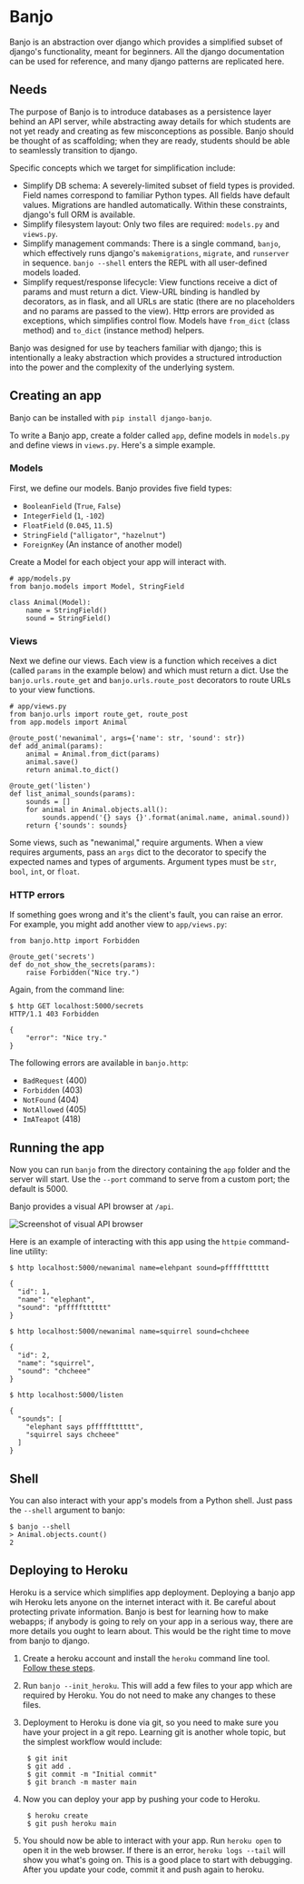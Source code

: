# Banjo

Banjo is an abstraction over django which provides a simplified subset of django's
functionality, meant for beginners. All the django documentation can be used for
reference, and many django patterns are replicated here.

## Needs

The purpose of Banjo is to introduce databases as a persistence layer behind an
API server, while abstracting away details for which students are not yet ready 
and creating as few misconceptions as possible. 
Banjo should be thought of as scaffolding; when they are ready, students should
be able to seamlessly transition to django.

Specific concepts which we target for simplification include:

- Simplify DB schema: A severely-limited subset of field types is provided.
  Field names correspond to familiar Python types. All fields have default values. 
  Migrations are handled automatically. Within these constraints, django's full 
  ORM is available.
- Simplify filesystem layout: Only two files are required: `models.py` and
  `views.py`. 
- Simplify management commands: There is a single command, `banjo`, which
  effectively runs django's `makemigrations`, `migrate`, and `runserver` in sequence.
  `banjo --shell` enters the REPL with all user-defined models loaded.
- Simplify request/response lifecycle: View functions receive a dict of params and 
  must return a dict. View-URL binding is handled by decorators, as in flask, and all
  URLs are static (there are no placeholders and no params are passed to the
  view).  Http errors are provided as exceptions, which simplifies control flow. 
  Models have `from_dict` (class method) and `to_dict` (instance method) helpers.

Banjo was designed for use by teachers familiar with django; this is intentionally a 
leaky abstraction which provides a structured introduction into the power and 
the complexity of the underlying system. 

## Creating an app

Banjo can be installed with `pip install django-banjo`.

To write a Banjo app, create a folder called `app`, define models in `models.py` and 
define views in `views.py`. Here's a simple example. 

### Models

First, we define our models. Banjo provides five field types:

- `BooleanField` (`True`, `False`)
- `IntegerField` (`1`, `-102`)
- `FloatField` (`0.045`, `11.5`)
- `StringField` (`"alligator"`, `"hazelnut"`)
- `ForeignKey` (An instance of another model)

Create a Model for each object your app will interact with.

    # app/models.py
    from banjo.models import Model, StringField

    class Animal(Model):
        name = StringField()
        sound = StringField()

### Views

Next we define our views. Each view is a function which receives a dict (called
`params` in the example below) and which must return a dict. Use the 
`banjo.urls.route_get` and `banjo.urls.route_post` decorators to route URLs to
your view functions. 
    
    # app/views.py
    from banjo.urls import route_get, route_post
    from app.models import Animal
    
    @route_post('newanimal', args={'name': str, 'sound': str})
    def add_animal(params):
        animal = Animal.from_dict(params)
        animal.save()
        return animal.to_dict()

    @route_get('listen')
    def list_animal_sounds(params):
        sounds = []
        for animal in Animal.objects.all():
            sounds.append('{} says {}'.format(animal.name, animal.sound))     
        return {'sounds': sounds}

Some views, such as "newanimal," require arguments. When a view requires arguments, 
pass an `args` dict to the decorator to specify the expected names and types of arguments.
Argument types must be `str`, `bool`, `int`, or `float`.

### HTTP errors

If something goes wrong and it's the client's fault, you can raise an error.
For example, you might add another view to `app/views.py`:

    from banjo.http import Forbidden

    @route_get('secrets')
    def do_not_show_the_secrets(params):
        raise Forbidden("Nice try.")

Again, from the command line:

    $ http GET localhost:5000/secrets
    HTTP/1.1 403 Forbidden
    
    {
        "error": "Nice try."
    }


The following errors are available in `banjo.http`:

- `BadRequest` (400)
- `Forbidden` (403)
- `NotFound` (404)
- `NotAllowed` (405)
- `ImATeapot` (418)

## Running the app

Now you can run `banjo` from the directory containing the `app` folder and the server
will start. Use the `--port` command to serve from a custom port; the default is
5000.

Banjo provides a visual API browser at `/api`. 

![Screenshot of visual API browser](banjo_api.png)

Here is an example of interacting with this app using the `httpie` command-line
utility:

    $ http localhost:5000/newanimal name=elehpant sound=pffffftttttt

    { 
      "id": 1,
      "name": "elephant",
      "sound": "pffffftttttt"
    }

    $ http localhost:5000/newanimal name=squirrel sound=chcheee

    { 
      "id": 2,
      "name": "squirrel",
      "sound": "chcheee"
    }

    $ http localhost:5000/listen

    {
      "sounds": [
        "elephant says pffffftttttt",
        "squirrel says chcheee"
      ]
    }


## Shell

You can also interact with your app's models from a Python shell. Just pass the
`--shell` argument to banjo:

    $ banjo --shell
    > Animal.objects.count()
    2

## Deploying to Heroku

Heroku is a service which simplifies app deployment. Deploying a banjo app
wih Heroku lets anyone on the internet interact with it. Be careful about protecting
private information. Banjo is best for learning how to make webapps; 
if anybody is going to rely on your app in a serious way, there are more details you 
ought to learn about. This would be the right time to move from banjo to django.

1. Create a heroku account and install the `heroku` command line tool. 
   [Follow these steps](https://devcenter.heroku.com/articles/getting-started-with-python?singlepage=true). 
2. Run `banjo --init_heroku`. This will add a few files to your app which are required by Heroku. 
   You do not need to make any changes to these files. 
3. Deployment to Heroku is done via git, so you need to make sure you have your
   project in a git repo. Learning git is another whole topic, but the simplest 
   workflow would include:

        $ git init
        $ git add .
        $ git commit -m "Initial commit"
        $ git branch -m master main

4. Now you can deploy your app by pushing your code to Heroku. 

        $ heroku create
        $ git push heroku main

5. You should now be able to interact with your app. Run `heroku open` to open it in the 
   web browser. If there is an error, `heroku logs --tail` will show you what's going on. This
   is a good place to start with debugging. After you update your code, commit it and push again to 
   heroku.
